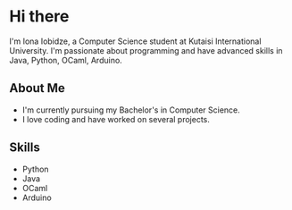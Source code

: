 # Hi there 

I'm Iona Iobidze, a Computer Science student at Kutaisi International University. I'm passionate about programming and have advanced skills in Java, Python, OCaml, Arduino.

## About Me

- I'm currently pursuing my Bachelor's in Computer Science.
- I love coding and have worked on several projects.
 
## Skills

- Python
- Java
- OCaml
- Arduino
